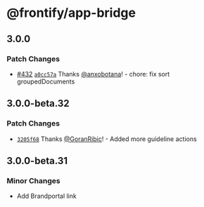 # @frontify/app-bridge

## 3.0.0

### Patch Changes

- [#432](https://github.com/Frontify/brand-sdk/pull/432) [`a0cc57a`](https://github.com/Frontify/brand-sdk/commit/a0cc57a9525198725d710accf115102567efe633) Thanks [@anxobotana](https://github.com/anxobotana)! - chore: fix sort groupedDocuments

## 3.0.0-beta.32

### Patch Changes

- [`3205f68`](https://github.com/Frontify/brand-sdk/commit/3205f682dbe0080dd2a00abee5e785f87d014f0d) Thanks [@GoranRibic](https://github.com/GoranRibic)! - Added more guideline actions

## 3.0.0-beta.31

### Minor Changes

- Add Brandportal link
